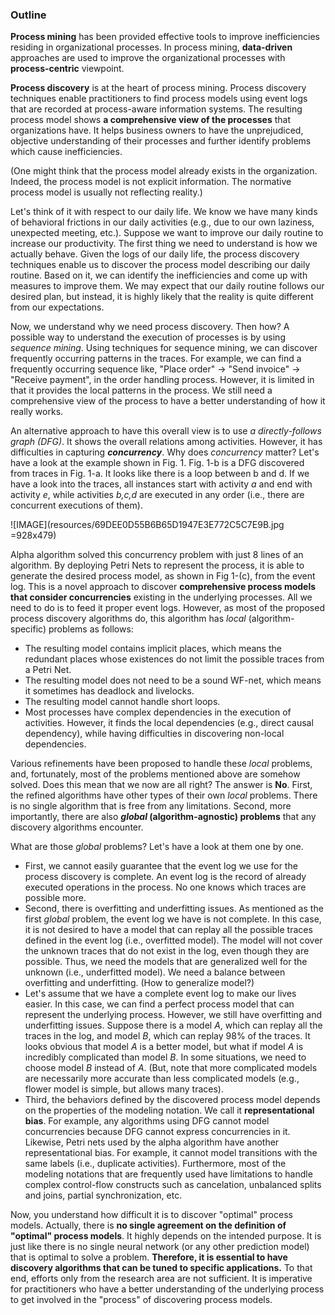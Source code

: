 ### Outline
**Process mining** has been provided effective tools to improve inefficiencies residing in organizational processes. In process mining, **data-driven** approaches are used to improve the organizational processes with **process-centric** viewpoint. 

**Process discovery** is at the heart of process mining. Process discovery techniques enable practitioners to find process models using event logs that are recorded at process-aware information systems. The resulting process model shows **a comprehensive view of the processes** that organizations have. It helps business owners to have the unprejudiced, objective understanding of their processes and further identify problems which cause inefficiencies. 

(One might think that the process model already exists in the organization. Indeed, the process model is not explicit information. The normative process model is usually not reflecting reality.)

Let's think of it with respect to our daily life. We know we have many kinds of behavioral frictions in our daily activities (e.g., due to our own laziness, unexpected meeting, etc.). Suppose we want to improve our daily routine to increase our productivity. The first thing we need to understand is how we actually behave. Given the logs of our daily life, the process discovery techniques enable us to discover the process model describing our daily routine. Based on it, we can identify the inefficiencies and come up with measures to improve them. We may expect that our daily routine follows our desired plan, but instead, it is highly likely that the reality is quite different from our expectations.

Now, we understand why we need process discovery. Then how? A possible way to understand the execution of processes is by using _sequence mining_. Using techniques for sequence mining, we can discover frequently occurring patterns in the traces. For example, we can find a frequently occurring sequence like, "Place order" $\to$ "Send invoice" $\to$ "Receive payment", in the order handling process. However, it is limited in that it provides the local patterns in the process. We still need a comprehensive view of the process to have a better understanding of how it really works.

An alternative approach to have this overall view is to use _a directly-follows graph (DFG)_. It shows the overall relations among activities. However, it has difficulties in capturing **_concurrency_**. Why does _concurrency_ matter? Let's have a look at the example shown in Fig. 1. Fig. 1-b is a DFG discovered from traces in Fig. 1-a. It looks like there is a loop between b and d. If we have a look into the traces, all instances start with activity _a_  and end with activity _e_, while activities _b,c,d_ are executed in any order (i.e., there are concurrent executions of them). 

![IMAGE](resources/69DEE0D55B6B65D1947E3E772C5C7E9B.jpg =928x479)

Alpha algorithm solved this concurrency problem with just 8 lines of an algorithm. By deploying Petri Nets to represent the process, it is able to generate the desired process model, as shown in Fig 1-(c), from the event log. This is a novel approach to discover **comprehensive process models that consider concurrencies** existing in the underlying processes. All we need to do is to feed it proper event logs. However, as most of the proposed process discovery algorithms do, this algorithm has _local_ (algorithm-specific) problems as follows:
  - The resulting model contains implicit places, which means the redundant places whose existences do not limit the possible traces from a Petri Net.
  - The resulting model does not need to be a sound WF-net, which means it sometimes has deadlock and livelocks.
  - The resulting model cannot handle short loops.
  - Most processes have complex dependencies in the execution of activities. However, it finds the local dependencies (e.g., direct causal dependency), while having difficulties in discovering non-local dependencies.

Various refinements have been proposed to handle these _local_ problems, and, fortunately, most of the problems mentioned above are somehow solved. Does this mean that we now are all right? The answer is **No**. First, the refined algorithms have other types of their own _local_ problems. There is no single algorithm that is free from any limitations. Second, more importantly, there are also **_global_ (algorithm-agnostic) problems** that any discovery algorithms encounter.

What are those _global_ problems? Let's have a look at them one by one.
  - First, we cannot easily guarantee that the event log we use for the process discovery is complete. An event log is the record of already executed operations in the process. No one knows which traces are possible more.
  - Second, there is overfitting and underfitting issues. As mentioned as the first _global_ problem, the event log we have is not complete. In this case, it is not desired to have a model that can replay all the possible traces defined in the event log (i.e., overfitted model). The model will not cover the unknown traces that do not exist in the log, even though they are possible. Thus, we need the models that are generalized well for the unknown (i.e., underfitted model). We need a balance between overfitting and underfitting. (How to generalize model?)
  - Let's assume that we have a complete event log to make our lives easier. In this case, we can find a perfect process model that can represent the underlying process. However, we still have overfitting and underfitting issues. Suppose there is a model _A_, which can replay all the traces in the log, and model _B_, which can replay 98% of the traces. It looks obvious that model _A_ is a better model, but what if model _A_ is incredibly complicated than model _B_. In some situations, we need to choose model _B_ instead of _A_. (But, note that more complicated models are necessarily more accurate than less complicated models (e.g., flower model is simple, but allows many traces). 
  - Third, the behaviors defined by the discovered process model depends on the properties of the modeling notation. We call it **representational bias**. For example, any algorithms using DFG cannot model concurrencies because DFG cannot express concurrencies in it. Likewise, Petri nets used by the alpha algorithm have another representational bias. For example, it cannot model transitions with the same labels (i.e., duplicate activities). Furthermore, most of the modeling notations that are frequently used have limitations to handle complex control-flow constructs such as cancelation, unbalanced splits and joins, partial synchronization, etc.

Now, you understand how difficult it is to discover "optimal" process models. Actually, there is **no single agreement on the definition of "optimal" process models**. It highly depends on the intended purpose. It is just like there is no single neural network (or any other prediction model) that is optimal to solve a problem. **Therefore, it is essential to have discovery algorithms that can be tuned to specific applications.** To that end, efforts only from the research area are not sufficient. It is imperative for practitioners who have a better understanding of the underlying process to get involved in the "process" of discovering process models.